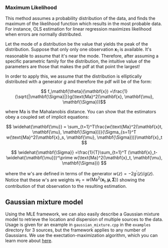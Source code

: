 
### Maximum Likelihood

This method assumes a probability distribution of the data, and finds the maximum of the likelihood function which results in the most 
probable data. For instance, OLS estimation for linear regression maximizes likelihood when errors are normally distributed.

Let the mode of a distribution be the value that yields the peak of the distribution. Suppose that only only one observation $\mathbf{x}_1$ is available. It's reasonable to assume that it's near the mode. Therefore, after assuming a specific parametric family for the distribution, the intuitive value of the parameters are those that makes the pdf at that point the largest!

In order to apply this, we assume that the distribution is elliptically distributed with a generator $g$ and therefore the pdf will be of the form:

$$ f_\mathbf{\theta}(\mathbf{x}) =\frac{1}{\sqrt{|\mathbf{\Sigma}|}}g(\text{Ma}^2(\mathbf{x}, \mathbf{\mu}, \mathbf{\Sigma}))$$ 

where Ma is the Mahalanobis distance. You can show that the estimators obey a coupled set of implicit equations:

$$
\widehat{\mathbf{\mu}} = \sum_{t=1}^T\frac{w(\text{Ma}^2(\mathbf{x}t, \mathbf{\mu}, \mathbf{\Sigma}))}{\Sigma_{s=1}^T w(\text{Ma}^2(\mathbf{x}_s, \mathbf{\mu}, \mathbf{\Sigma}))}\mathbf{x}_t
$$

$$
  \widehat{\mathbf{\Sigma}} =\frac{1}{T}\sum_{t=1}^T (\mathbf{x}_t-\widehat{\mathbf{\mu}})^\prime w(\text{Ma}^2(\mathbf{x}_t, \mathbf{\mu}, \mathbf{\Sigma}))
$$

where the w's are defined in terms of the generator $w(z) = -2g^\prime(z)/g(z)$. Notice that these w's are weights $w_t = w(\text{Ma}^2(\mathbf{x}_t, \mathbf{\mu}, \mathbf{\Sigma}))$ showing the contribution of that observation to the resulting estimation.


## Gaussian mixture model 

Using the MLE framework, we can also easily describe a Gaussian mixture model to retrieve the location and dispersion of multiple sources to the data. Usage is given for an example in `gaussian_mixture.cpp` in the `examples` directory for 3 sources, but the framework applies to any number of Gaussians. We use the exectation-maximization algorithm, which you can learn more about [here](https://people.csail.mit.edu/rameshvs/content/gmm-em.pdf).